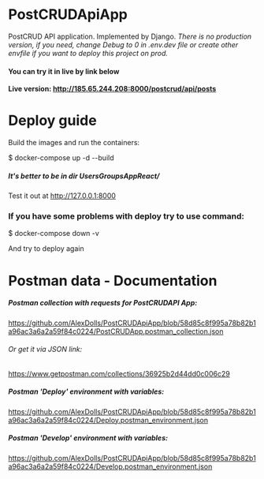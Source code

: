 # PostCRUDApiApp
PostCRUD API application. Implemented by Django.
*There is no production version, if you need, change Debug to 0 in .env.dev file or create other envfile if you want to deploy this project on prod.*
#### You can try it in live by link below
**Live version: http://185.65.244.208:8000/postcrud/api/posts**

# Deploy guide

Build the images and run the containers:

$ docker-compose up -d --build

##### It's better to be in dir UsersGroupsAppReact/

Test it out at http://127.0.0.1:8000

### If you have some problems with deploy try to use command:

$ docker-compose down -v

And try to deploy again

# Postman data - Documentation
##### Postman collection with requests for PostCRUDAPI App:
https://github.com/AlexDolls/PostCRUDApiApp/blob/58d85c8f995a78b82b1a96ac3a6a2a59f84c0224/PostCRUDApp.postman_collection.json
###### Or get it via JSON link:
https://www.getpostman.com/collections/36925b2d44dd0c006c29

##### Postman 'Deploy' environment with variables:
https://github.com/AlexDolls/PostCRUDApiApp/blob/58d85c8f995a78b82b1a96ac3a6a2a59f84c0224/Deploy.postman_environment.json

##### Postman 'Develop' environment with variables:
https://github.com/AlexDolls/PostCRUDApiApp/blob/58d85c8f995a78b82b1a96ac3a6a2a59f84c0224/Develop.postman_environment.json

